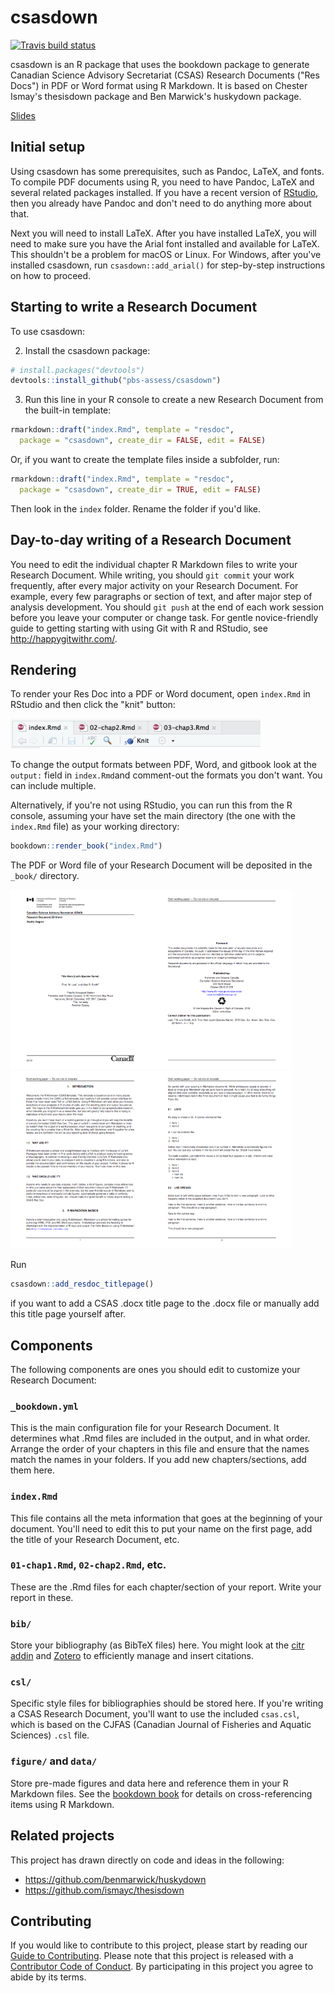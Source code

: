 # csasdown

[![Travis build status](https://travis-ci.org/pbs-assess/csasdown.svg?branch=master)](https://travis-ci.org/pbs-assess/csasdown)

csasdown is an R package that uses the bookdown package to generate Canadian Science Advisory Secretariat (CSAS) Research Documents ("Res Docs") in PDF or Word format using R Markdown. It is based on Chester Ismay's thesisdown package and Ben Marwick's huskydown package.

[Slides](https://www.dropbox.com/s/7m23mh3yfhk5ah8/csasdown-slides.pdf?dl=1)

## Initial setup

Using csasdown has some prerequisites, such as Pandoc, LaTeX, and fonts. To compile PDF documents using R, you need to have Pandoc, LaTeX and several related packages installed. If you have a recent version of  [RStudio](http://www.rstudio.com/products/rstudio/download/), then you already have Pandoc and don't need to do anything more about that.

Next you will need to install LaTeX. After you have installed LaTeX, you will need to make sure you have the Arial font installed and available for LaTeX. This shouldn't be a problem for macOS or Linux. For Windows, after you've installed csasdown, run `csasdown::add_arial()` for step-by-step instructions on how to proceed.

## Starting to write a Research Document

To use csasdown:

2) Install the csasdown package: 

```r
# install.packages("devtools")
devtools::install_github("pbs-assess/csasdown")
```

3) Run this line in your R console to create a new Research Document from the built-in template:

```r
rmarkdown::draft("index.Rmd", template = "resdoc", 
  package = "csasdown", create_dir = FALSE, edit = FALSE)
```

Or, if you want to create the template files inside a subfolder, run:

```r
rmarkdown::draft("index.Rmd", template = "resdoc", 
  package = "csasdown", create_dir = TRUE, edit = FALSE)
```

Then look in the `index` folder. Rename the folder if you'd like.

## Day-to-day writing of a Research Document

You need to edit the individual chapter R Markdown files to write your Research Document. While writing, you should `git commit` your work frequently, after every major activity on your Research Document. For example, every few paragraphs or section of text, and after major step of analysis development. You should `git push` at the end of each work session before you leave your computer or change task. For gentle novice-friendly guide to getting starting with using Git with R and RStudio, see <http://happygitwithr.com/>.

## Rendering

To render your Res Doc into a PDF or Word document, open `index.Rmd` in RStudio and then click the "knit" button:

<img src="screenshots/knit.png" width="400">

To change the output formats between PDF, Word, and gitbook look at the `output:` field in `index.Rmd`and comment-out the formats you don't want. You can include multiple.

Alternatively, if you're not using RStudio, you can run this from the R console, assuming your have set the main directory (the one with the `index.Rmd` file) as your working directory:

```r
bookdown::render_book("index.Rmd")
```

The PDF or Word file of your Research Document will be deposited in the `_book/` directory.

<img src="screenshots/example-titlepage.png" width="450">

<img src="screenshots/example-page.png" width="450">

Run

```r
csasdown::add_resdoc_titlepage()
```

if you want to add a CSAS .docx title page to the .docx file or manually add this title page yourself after.

## Components

The following components are ones you should edit to customize your Research Document:

### `_bookdown.yml`

This is the main configuration file for your Research Document. It determines what .Rmd files are included in the output, and in what order. Arrange the order of your chapters in this file and ensure that the names match the names in your folders. If you add new chapters/sections, add them here.

### `index.Rmd`

This file contains all the meta information that goes at the beginning of your
document. You'll need to edit this to put your name on the first page, add the title of your Research Document, etc.

### `01-chap1.Rmd`, `02-chap2.Rmd`, etc.

These are the .Rmd files for each chapter/section of your report. Write your report in these.

### `bib/`

Store your bibliography (as BibTeX files) here. You might look at the [citr addin](https://github.com/crsh/citr) and [Zotero](https://www.zotero.org/) to efficiently manage and insert citations.

### `csl/`

Specific style files for bibliographies should be stored here. If you're writing a CSAS Research Document, you'll want to use the included `csas.csl`, which is based on the CJFAS (Canadian Journal of Fisheries and Aquatic Sciences) `.csl` file.

### `figure/` and `data/`

Store pre-made figures and data here and reference them in your R Markdown files. See the [bookdown book](https://bookdown.org/yihui/bookdown/) for details on cross-referencing items using R Markdown.

## Related projects

This project has drawn directly on code and ideas in the following:

- <https://github.com/benmarwick/huskydown>
- <https://github.com/ismayc/thesisdown>

## Contributing

If you would like to contribute to this project, please start by reading our [Guide to Contributing](CONTRIBUTING.md). Please note that this project is released with a [Contributor Code of Conduct](CONDUCT.md). By participating in this project you agree to abide by its terms.
